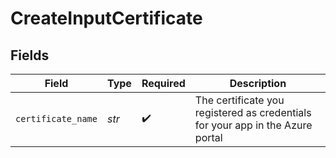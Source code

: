 # CreateInputCertificate


## Fields

| Field                                                                          | Type                                                                           | Required                                                                       | Description                                                                    |
| ------------------------------------------------------------------------------ | ------------------------------------------------------------------------------ | ------------------------------------------------------------------------------ | ------------------------------------------------------------------------------ |
| `certificate_name`                                                             | *str*                                                                          | :heavy_check_mark:                                                             | The certificate you registered as credentials for your app in the Azure portal |